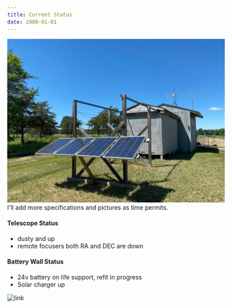 ```yaml
---
title: Current Status
date: 1900-01-01
---
```

![Observatory](/images/img_8396.webp)
I'll add more specifications and pictures as time permits.

#### Telescope Status
- dusty and up
- remote focusers both RA and DEC are down

#### Battery Wall Status
- 24v battery on life support, refit in progress
- Solar charger up

![link](https://www.cleardarksky.com/c/BrnrdMNcsk.gif?c=1944050)